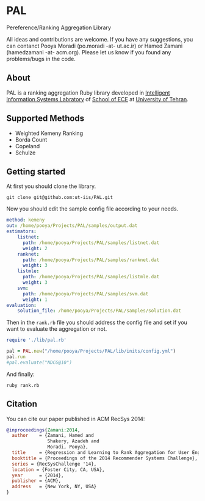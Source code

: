 # PAL
Pereference/Ranking Aggregation Library

All ideas and contributions are welcome. If you have any suggestions, you can contanct Pooya Moradi (po.moradi -at- ut.ac.ir) or Hamed Zamani (hamedzamani -at- acm.org). Please let us know if you found any problems/bugs in the code.

## About
PAL is a ranking aggregation Ruby library developed in [Intelligent Information Systems Labratory](http://ece.ut.ac.ir/en/lab/intelligent-information-system-lab) of [School of ECE](http://ece.ut.ac.ir/) at [University of Tehran](http://ut.ac.ir/en/). 


## Supported Methods

* Weighted Kemeny Ranking
* Borda Count
* Copeland
* Schulze

## Getting started

At first you should clone the library.

```console
git clone git@github.com:ut-iis/PAL.git
```
Now you should edit the sample config file according to your needs.

```yaml
method: kemeny
out: /home/pooya/Projects/PAL/samples/output.dat
estimators:
    listnet:
      path: /home/pooya/Projects/PAL/samples/listnet.dat
      weight: 2
    ranknet:
      path: /home/pooya/Projects/PAL/samples/ranknet.dat
      weight: 3
    listmle:
      path: /home/pooya/Projects/PAL/samples/listmle.dat
      weight: 3
    svm:
      path: /home/pooya/Projects/PAL/samples/svm.dat
      weight: 1
evaluation:
    solution_file: /home/pooya/Projects/PAL/samples/solution.dat
```

Then in the `rank.rb` file you should address the config file and set if you want to evaluate the aggregation or not.
```ruby
require './lib/pal.rb'

pal = PAL.new("/home/pooya/Projects/PAL/lib/inits/config.yml")
pal.run
#pal.evaluate("NDCG@10")
```

And finally:
```console
ruby rank.rb
```

## Citation

You can cite our paper published in ACM RecSys 2014:

```bib
@inproceedings{Zamani:2014,
  author    = {Zamani, Hamed and
               Shakery, Azadeh and
			   Moradi, Pooya},
  title     = {Regression and Learning to Rank Aggregation for User Engagement Evaluation},
  booktitle = {Proceedings of the 2014 Recommender Systems Challenge},
  series = {RecSysChallenge '14},
  location = {Foster City, CA, USA},
  year      = {2014},
  publisher	= {ACM},
  address	= {New York, NY, USA}
}
```




